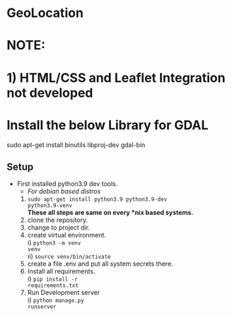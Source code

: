 # GeoLocation
# NOTE: 
# 1) HTML/CSS and Leaflet Integration not developed


# Install the below Library for GDAL
sudo apt-get install binutils libproj-dev gdal-bin



## Setup
- First installed python3.9 dev tools.
    - <i>For debian based distros</i>
    1) <code>sudo apt-get install python3.9 python3.9-dev python3.9-venv</code>
        <br>
    <b>These all steps are same on every *nix based systems.</b>
    2) clone the repository.
    3) change to project dir.
    4) create virtual environment. <br>
        i) <code>python3 -m venv venv</code> <br> 
        ii) <code>source venv/bin/activate</code>
    5) create a file .env and put all system secrets there. <br>
    6) Install all requirements. <br>
        i) <code>pip install -r requirements.txt</code>
    7) Run Development server <br>
        i) <code>python manage.py runserver</code>
